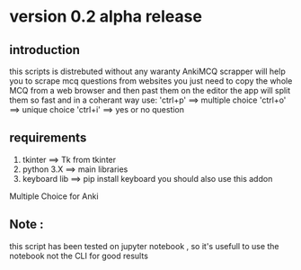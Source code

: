 # version 0.2 alpha release 

## introduction

this scripts is distrebuted without any waranty 
AnkiMCQ scrapper will help you to scrape mcq questions from websites 
you just need to copy the whole MCQ from a web browser and then past them on  the editor 
the app will split them so fast and in a coherant way 
use:
'ctrl+p' ==> multiple choice
'ctrl+o' ==> unique choice
'ctrl+i' ==> yes or no question

## requirements
1. tkinter ==> Tk from tkinter
2. python 3.X ==> main libraries
3. keyboard lib ==>  pip install keyboard
you should also use this addon 


<a src="https://ankiweb.net/shared/info/1566095810">Multiple Choice for Anki </a>

## Note :

this script has been tested on jupyter notebook , so it's usefull to use the notebook not the CLI for good results 








